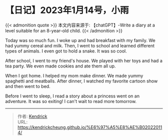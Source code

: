 # 【日记】2023年1月14号，小雨


{{< admonition quote >}}
本文内容来源于: 【chatGPT】-Write a diary at a level suitable for an 8-year-old child.
{{< /admonition >}}

Today was so much fun. I woke up and had breakfast with my family. We had yummy cereal and milk. Then, I went to school and learned different types of animals. I even got to hold a snake. It was so cool.

After school, I went to my friend's house. We played with her toys and had a tea party. We even made cookies and ate them all up.

When I got home. I helped my mom make dinner. We made yummy spaghetti and meatballs. After dinner, I watched my favorite cartoon show and then went to bed.

Before I went to sleep, I read a story about a princess went on an adventure. It was so exiting! I can't wait to read more tomorrow.

---

> 作者: [Kendrick](https://kendrickcheung.github.io/)  
> URL: https://kendrickcheung.github.io/%E6%97%A5%E8%AE%B020220114/  


